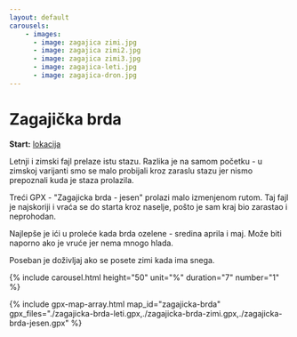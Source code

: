 ```yaml
---
layout: default
carousels:
    - images:
      - image: zagajica zimi.jpg
      - image: zagajica zimi2.jpg
      - image: zagajica zimi3.jpg
      - image: zagajica-leti.jpg
      - image: zagajica-dron.jpg
---
```


# Zagajička brda

**Start:** [lokacija](https://maps.app.goo.gl/EAw14xAPwVMoZDCJ7)

Letnji i zimski fajl prelaze istu stazu.
Razlika je na samom početku - u zimskoj varijanti smo se malo probijali kroz zaraslu stazu jer nismo prepoznali kuda je staza prolazila.

Treći GPX - "Zagajicka brda - jesen" prolazi malo izmenjenom rutom.
Taj fajl je najskoriji i vraća se do starta kroz naselje, pošto je sam kraj bio zarastao i neprohodan.

Najlepše je ići u proleće kada brda ozelene - sredina aprila i maj.
Može biti naporno ako je vruće jer nema mnogo hlada.

Poseban je doživljaj ako se posete zimi kada ima snega.

{% include carousel.html height="50" unit="%" duration="7" number="1" %}

{% include gpx-map-array.html map_id="zagajicka-brda" gpx_files="./zagajicka-brda-leti.gpx,./zagajicka-brda-zimi.gpx,./zagajicka-brda-jesen.gpx" %}